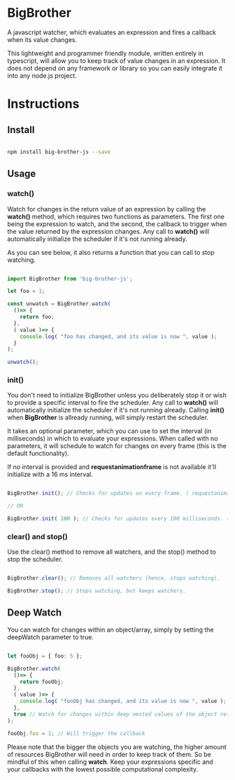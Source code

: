 # BigBrother
A javascript watcher, which evaluates an expression and fires a callback when its value changes.

This lightweight and programmer friendly module, written entirely in typescript, will allow you to keep track of value changes in an expression. It does not depend on any framework or library so you can easily integrate it into any node.js project.

# Instructions

## Install

```bash

npm install big-brother-js --save

```

## Usage

### watch()

Watch for changes in the return value of an expression by calling the **watch()** method, which requires two functions as parameters. The first one being the expression to watch, and the second, the callback to trigger when the value returned by the expression changes. Any call to **watch()** will automatically initialize the scheduler if it's not running already.

As you can see below, it also returns a function that you can call to stop watching.

```typescript

import BigBrother from 'big-brother-js';

let foo = 1;

const unwatch = BigBrother.watch(
  ()=> {
    return foo;
  },
  ( value )=> {
    console.log( "foo has changed, and its value is now ", value );
  }
);

unwatch();

```

### init()

You don't need to initialize BigBrother unless you deliberately stop it or wish to provide a specific interval to fire the scheduler. Any call to **watch()** will automatically initialize the scheduler if it's not running already. Calling **init()** when **BigBrother** is allready running, will simply restart the scheduler.

It takes an optional parameter, which you can use to set the interval (in milliseconds) in which to evaluate your expressions. When called with no parameters, it will schedule to watch for changes on every frame (this is the default functionality).

If no interval is provided and **requestanimationframe** is not available it'll initialize with a 16 ms interval.

```typescript

BigBrother.init(); // Checks for updates on every frame. ( requestanimationframe() || setTimeout() )

// OR

BigBrother.init( 100 ); // Checks for updates every 100 milliseconds. ( setTimeout() )

```

### clear() and stop()

Use the clear() method to remove all watchers, and the stop() method to stop the scheduler.

```typescript

BigBrother.clear(); // Removes all watchers (hence, stops watching).

BigBrother.stop(); // Stops watching, but keeps watchers.

```

## Deep Watch

You can watch for changes within an object/array, simply by setting the deepWatch parameter to true.

```typescript

let fooObj = { foo: 5 };

BigBrother.watch(
  ()=> {
    return fooObj;
  },
  ( value )=> {
    console.log( "fooObj has changed, and its value is now ", value );
  },
  true // Watch for changes within deep nested values of the object returned by the expression
);

fooObj.foo = 1; // Will trigger the callback

```

Please note that the bigger the objects you are watching, the higher amount of resources BigBrother will need in order to keep track of them. So be mindful of this when calling **watch**. Keep your expressions specific and your callbacks with the lowest possible computational complexity.
